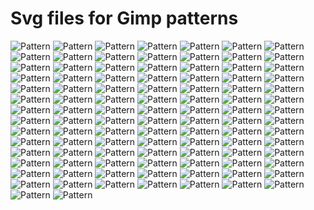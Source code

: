 # Svg files for Gimp patterns

 ![Pattern](image_png/Pattern_file0.png  "Gimp Pattern graphic") ![Pattern](image_png/Pattern_file1.png  "Gimp Pattern graphic") ![Pattern](image_png/Pattern_file2.png  "Gimp Pattern graphic") ![Pattern](image_png/Pattern_file3.png  "Gimp Pattern graphic") ![Pattern](image_png/Pattern_file4.png  "Gimp Pattern graphic") ![Pattern](image_png/Pattern_file5.png  "Gimp Pattern graphic") ![Pattern](image_png/Pattern_file6.png  "Gimp Pattern graphic") ![Pattern](image_png/Pattern_file7.png  "Gimp Pattern graphic") ![Pattern](image_png/Pattern_file8.png  "Gimp Pattern graphic") ![Pattern](image_png/Pattern_file9.png  "Gimp Pattern graphic") ![Pattern](image_png/Pattern_file10.png  "Gimp Pattern graphic") ![Pattern](image_png/Pattern_file11.png  "Gimp Pattern graphic") ![Pattern](image_png/Pattern_file12.png  "Gimp Pattern graphic") ![Pattern](image_png/Pattern_file13.png  "Gimp Pattern graphic") ![Pattern](image_png/Pattern_file14.png  "Gimp Pattern graphic") ![Pattern](image_png/Pattern_file15.png  "Gimp Pattern graphic") ![Pattern](image_png/Pattern_file16.png  "Gimp Pattern graphic") ![Pattern](image_png/Pattern_file17.png  "Gimp Pattern graphic") ![Pattern](image_png/Pattern_file18.png  "Gimp Pattern graphic") ![Pattern](image_png/Pattern_file19.png  "Gimp Pattern graphic") ![Pattern](image_png/Pattern_file20.png  "Gimp Pattern graphic") ![Pattern](image_png/Pattern_file21.png  "Gimp Pattern graphic") ![Pattern](image_png/Pattern_file22.png  "Gimp Pattern graphic") ![Pattern](image_png/Pattern_file23.png  "Gimp Pattern graphic") ![Pattern](image_png/Pattern_file24.png  "Gimp Pattern graphic") ![Pattern](image_png/Pattern_file25.png  "Gimp Pattern graphic") ![Pattern](image_png/Pattern_file26.png  "Gimp Pattern graphic") ![Pattern](image_png/Pattern_file27.png  "Gimp Pattern graphic") ![Pattern](image_png/Pattern_file28.png  "Gimp Pattern graphic") ![Pattern](image_png/Pattern_file29.png  "Gimp Pattern graphic") ![Pattern](image_png/Pattern_file30.png  "Gimp Pattern graphic") ![Pattern](image_png/Pattern_file31.png  "Gimp Pattern graphic") ![Pattern](image_png/Pattern_file32.png  "Gimp Pattern graphic") ![Pattern](image_png/Pattern_file33.png  "Gimp Pattern graphic") ![Pattern](image_png/Pattern_file34.png  "Gimp Pattern graphic") ![Pattern](image_png/Pattern_file35.png  "Gimp Pattern graphic") ![Pattern](image_png/Pattern_file36.png  "Gimp Pattern graphic") ![Pattern](image_png/Pattern_file37.png  "Gimp Pattern graphic") ![Pattern](image_png/Pattern_file38.png  "Gimp Pattern graphic") ![Pattern](image_png/Pattern_file39.png  "Gimp Pattern graphic") ![Pattern](image_png/Pattern_file40.png  "Gimp Pattern graphic") ![Pattern](image_png/Pattern_file41.png  "Gimp Pattern graphic") ![Pattern](image_png/Pattern_file42.png  "Gimp Pattern graphic") ![Pattern](image_png/Pattern_file43.png  "Gimp Pattern graphic") ![Pattern](image_png/Pattern_file44.png  "Gimp Pattern graphic") ![Pattern](image_png/Pattern_file45.png  "Gimp Pattern graphic") ![Pattern](image_png/Pattern_file46.png  "Gimp Pattern graphic") ![Pattern](image_png/Pattern_file47.png  "Gimp Pattern graphic") ![Pattern](image_png/Pattern_file48.png  "Gimp Pattern graphic") ![Pattern](image_png/Pattern_file49.png  "Gimp Pattern graphic") ![Pattern](image_png/Pattern_file50.png  "Gimp Pattern graphic") ![Pattern](image_png/Pattern_file51.png  "Gimp Pattern graphic") ![Pattern](image_png/Pattern_file52.png  "Gimp Pattern graphic") ![Pattern](image_png/Pattern_file53.png  "Gimp Pattern graphic") ![Pattern](image_png/Pattern_file54.png  "Gimp Pattern graphic") ![Pattern](image_png/Pattern_file55.png  "Gimp Pattern graphic") ![Pattern](image_png/Pattern_file56.png  "Gimp Pattern graphic") ![Pattern](image_png/Pattern_file57.png  "Gimp Pattern graphic") ![Pattern](image_png/Pattern_file58.png  "Gimp Pattern graphic") ![Pattern](image_png/Pattern_file59.png  "Gimp Pattern graphic") ![Pattern](image_png/Pattern_file60.png  "Gimp Pattern graphic") ![Pattern](image_png/Pattern_file61.png  "Gimp Pattern graphic") ![Pattern](image_png/Pattern_file62.png  "Gimp Pattern graphic") ![Pattern](image_png/Pattern_file63.png  "Gimp Pattern graphic") ![Pattern](image_png/Pattern_file64.png  "Gimp Pattern graphic") ![Pattern](image_png/Pattern_file65.png  "Gimp Pattern graphic") ![Pattern](image_png/Pattern_file66.png  "Gimp Pattern graphic") ![Pattern](image_png/Pattern_file67.png  "Gimp Pattern graphic") ![Pattern](image_png/Pattern_file68.png  "Gimp Pattern graphic") ![Pattern](image_png/Pattern_file69.png  "Gimp Pattern graphic") ![Pattern](image_png/Pattern_file70.png  "Gimp Pattern graphic") ![Pattern](image_png/Pattern_file71.png  "Gimp Pattern graphic") ![Pattern](image_png/Pattern_file72.png  "Gimp Pattern graphic") ![Pattern](image_png/Pattern_file73.png  "Gimp Pattern graphic") ![Pattern](image_png/Pattern_file74.png  "Gimp Pattern graphic") ![Pattern](image_png/Pattern_file75.png  "Gimp Pattern graphic") ![Pattern](image_png/Pattern_file76.png  "Gimp Pattern graphic") ![Pattern](image_png/Pattern_file77.png  "Gimp Pattern graphic") ![Pattern](image_png/Pattern_file78.png  "Gimp Pattern graphic") ![Pattern](image_png/Pattern_file79.png  "Gimp Pattern graphic") ![Pattern](image_png/Pattern_file80.png  "Gimp Pattern graphic") ![Pattern](image_png/Pattern_file81.png  "Gimp Pattern graphic") ![Pattern](image_png/Pattern_file82.png  "Gimp Pattern graphic") ![Pattern](image_png/Pattern_file83.png  "Gimp Pattern graphic") ![Pattern](image_png/Pattern_file84.png  "Gimp Pattern graphic") ![Pattern](image_png/Pattern_file85.png  "Gimp Pattern graphic") ![Pattern](image_png/Pattern_file86.png  "Gimp Pattern graphic") ![Pattern](image_png/Pattern_file87.png  "Gimp Pattern graphic") ![Pattern](image_png/Pattern_file88.png  "Gimp Pattern graphic") ![Pattern](image_png/Pattern_file89.png  "Gimp Pattern graphic") ![Pattern](image_png/Pattern_file90.png  "Gimp Pattern graphic") ![Pattern](image_png/Pattern_file91.png  "Gimp Pattern graphic") ![Pattern](image_png/Pattern_file92.png  "Gimp Pattern graphic") ![Pattern](image_png/Pattern_file93.png  "Gimp Pattern graphic") ![Pattern](image_png/Pattern_file94.png  "Gimp Pattern graphic") ![Pattern](image_png/Pattern_file95.png  "Gimp Pattern graphic") ![Pattern](image_png/Pattern_file96.png  "Gimp Pattern graphic") ![Pattern](image_png/Pattern_file97.png  "Gimp Pattern graphic") ![Pattern](image_png/Pattern_file98.png  "Gimp Pattern graphic") ![Pattern](image_png/Pattern_file99.png  "Gimp Pattern graphic")
